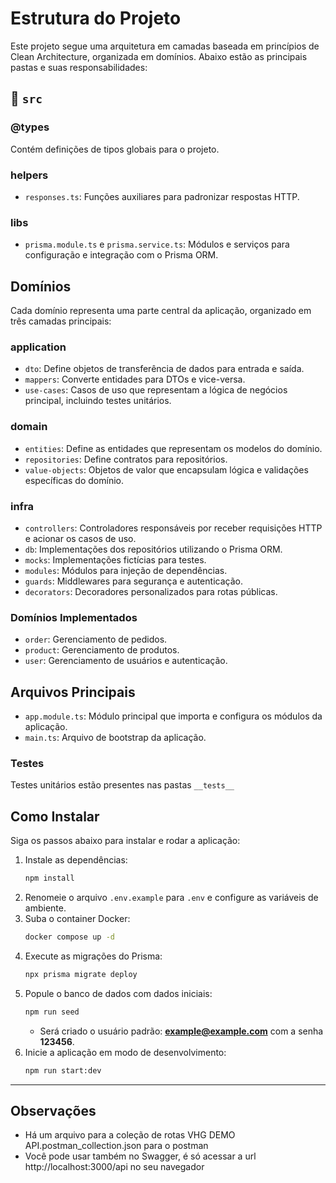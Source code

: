 # Estrutura do Projeto

Este projeto segue uma arquitetura em camadas baseada em princípios de Clean Architecture, organizada em domínios. Abaixo estão as principais pastas e suas responsabilidades:

## 📁 `src`

### @types

Contém definições de tipos globais para o projeto.

### helpers

- `responses.ts`: Funções auxiliares para padronizar respostas HTTP.

### libs

- `prisma.module.ts` e `prisma.service.ts`: Módulos e serviços para configuração e integração com o Prisma ORM.

## Domínios

Cada domínio representa uma parte central da aplicação, organizado em três camadas principais:

### application

- `dto`: Define objetos de transferência de dados para entrada e saída.
- `mappers`: Converte entidades para DTOs e vice-versa.
- `use-cases`: Casos de uso que representam a lógica de negócios principal, incluindo testes unitários.

### domain

- `entities`: Define as entidades que representam os modelos do domínio.
- `repositories`: Define contratos para repositórios.
- `value-objects`: Objetos de valor que encapsulam lógica e validações específicas do domínio.

### infra

- `controllers`: Controladores responsáveis por receber requisições HTTP e acionar os casos de uso.
- `db`: Implementações dos repositórios utilizando o Prisma ORM.
- `mocks`: Implementações fictícias para testes.
- `modules`: Módulos para injeção de dependências.
- `guards`: Middlewares para segurança e autenticação.
- `decorators`: Decoradores personalizados para rotas públicas.

### Domínios Implementados

- `order`: Gerenciamento de pedidos.
- `product`: Gerenciamento de produtos.
- `user`: Gerenciamento de usuários e autenticação.

## Arquivos Principais

- `app.module.ts`: Módulo principal que importa e configura os módulos da aplicação.
- `main.ts`: Arquivo de bootstrap da aplicação.

### Testes

Testes unitários estão presentes nas pastas `__tests__`

## Como Instalar

Siga os passos abaixo para instalar e rodar a aplicação:

1. Instale as dependências:
   ```bash
   npm install
   ```
2. Renomeie o arquivo `.env.example` para `.env` e configure as variáveis de ambiente.
3. Suba o container Docker:
   ```bash
   docker compose up -d
   ```
4. Execute as migrações do Prisma:
   ```bash
   npx prisma migrate deploy
   ```
5. Popule o banco de dados com dados iniciais:
   ```bash
   npm run seed
   ```
   - Será criado o usuário padrão: **example@example.com** com a senha **123456**.
6. Inicie a aplicação em modo de desenvolvimento:
   ```bash
   npm run start:dev
   ```

---

## Observações

- Há um arquivo para a coleção de rotas VHG DEMO API.postman_collection.json para o postman
- Você pode usar também no Swagger, é só acessar a url http://localhost:3000/api
  no seu navegador
